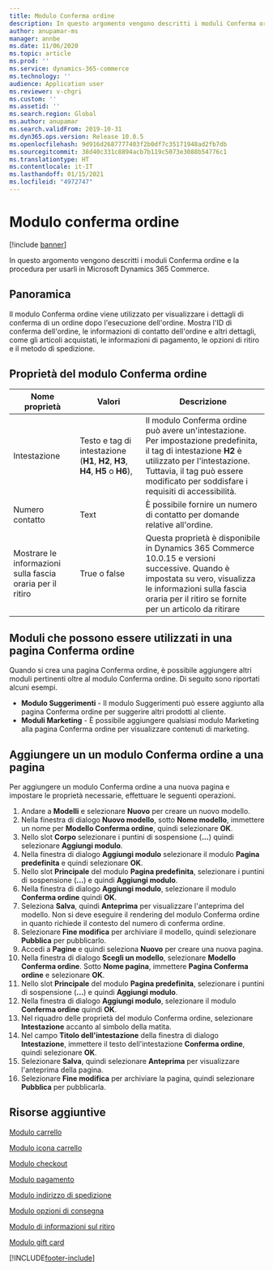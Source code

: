 ```yaml
---
title: Modulo Conferma ordine
description: In questo argomento vengono descritti i moduli Conferma ordine e la procedura per usarli in Microsoft Dynamics 365 Commerce.
author: anupamar-ms
manager: annbe
ms.date: 11/06/2020
ms.topic: article
ms.prod: ''
ms.service: dynamics-365-commerce
ms.technology: ''
audience: Application user
ms.reviewer: v-chgri
ms.custom: ''
ms.assetid: ''
ms.search.region: Global
ms.author: anupamar
ms.search.validFrom: 2019-10-31
ms.dyn365.ops.version: Release 10.0.5
ms.openlocfilehash: 9d916d2687777403f2b0df7c35171948ad2fb7db
ms.sourcegitcommit: 38d40c331c8894acb7b119c5073e3088b54776c1
ms.translationtype: HT
ms.contentlocale: it-IT
ms.lasthandoff: 01/15/2021
ms.locfileid: "4972747"
---
```

# <a name="order-confirmation-module"></a>Modulo conferma ordine

[!include [banner](includes/banner.md)]

In questo argomento vengono descritti i moduli Conferma ordine e la procedura per usarli in Microsoft Dynamics 365 Commerce.

## <a name="overview"></a>Panoramica

Il modulo Conferma ordine viene utilizzato per visualizzare i dettagli di conferma di un ordine dopo l'esecuzione dell'ordine. Mostra l'ID di conferma dell'ordine, le informazioni di contatto dell'ordine e altri dettagli, come gli articoli acquistati, le informazioni di pagamento, le opzioni di ritiro e il metodo di spedizione.

## <a name="order-confirmation-module-properties"></a>Proprietà del modulo Conferma ordine

| Nome proprietà  | Valori | Descrizione |
|----------------|--------|-------------|
| Intestazione        | Testo e tag di intestazione (**H1**, **H2**, **H3**, **H4**, **H5** o **H6**), | Il modulo Conferma ordine può avere un'intestazione. Per impostazione predefinita, il tag di intestazione **H2** è utilizzato per l'intestazione. Tuttavia, il tag può essere modificato per soddisfare i requisiti di accessibilità. |
| Numero contatto | Text | È possibile fornire un numero di contatto per domande relative all'ordine. |
| Mostrare le informazioni sulla fascia oraria per il ritiro | True o false | Questa proprietà è disponibile in Dynamics 365 Commerce 10.0.15 e versioni successive. Quando è impostata su vero, visualizza le informazioni sulla fascia oraria per il ritiro se fornite per un articolo da ritirare|

## <a name="modules-that-can-be-used-on-an-order-confirmation-page"></a>Moduli che possono essere utilizzati in una pagina Conferma ordine

Quando si crea una pagina Conferma ordine, è possibile aggiungere altri moduli pertinenti oltre al modulo Conferma ordine. Di seguito sono riportati alcuni esempi.

- **Modulo Suggerimenti** - Il modulo Suggerimenti può essere aggiunto alla pagina Conferma ordine per suggerire altri prodotti al cliente.
- **Moduli Marketing** - È possibile aggiungere qualsiasi modulo Marketing alla pagina Conferma ordine per visualizzare contenuti di marketing.

## <a name="add-an-order-confirmation-module-to-a-page"></a>Aggiungere un un modulo Conferma ordine a una pagina

Per aggiungere un modulo Conferma ordine a una nuova pagina e impostare le proprietà necessarie, effettuare le seguenti operazioni.

1. Andare a **Modelli** e selezionare **Nuovo** per creare un nuovo modello.
1. Nella finestra di dialogo **Nuovo modello**, sotto **Nome modello**, immettere un nome per **Modello Conferma ordine**, quindi selezionare **OK**.
1. Nello slot **Corpo** selezionare i puntini di sospensione (**...**) quindi selezionare **Aggiungi modulo**.
1. Nella finestra di dialogo **Aggiungi modulo** selezionare il modulo **Pagina predefinita** e quindi selezionare **OK**.
1. Nello slot **Principale** del modulo **Pagina predefinita**, selezionare i puntini di sospensione (**...**) e quindi **Aggiungi modulo**.
1. Nella finestra di dialogo **Aggiungi modulo**, selezionare il modulo **Conferma ordine** quindi **OK**.
1. Seleziona **Salva**, quindi **Anteprima** per visualizzare l'anteprima del modello. Non si deve eseguire il rendering del modulo Conferma ordine in quanto richiede il contesto del numero di conferma ordine.
1. Selezionare **Fine modifica** per archiviare il modello, quindi selezionare **Pubblica** per pubblicarlo.
1. Accedi a **Pagine** e quindi seleziona **Nuovo** per creare una nuova pagina.
1. Nella finestra di dialogo **Scegli un modello**, selezionare **Modello Conferma ordine**. Sotto **Nome pagina**, immettere **Pagina Conferma ordine** e selezionare **OK**.
1. Nello slot **Principale** del modulo **Pagina predefinita**, selezionare i puntini di sospensione (**...**) e quindi **Aggiungi modulo**.
1. Nella finestra di dialogo **Aggiungi modulo**, selezionare il modulo **Conferma ordine** quindi **OK**.
1. Nel riquadro delle proprietà del modulo Conferma ordine, selezionare **Intestazione** accanto al simbolo della matita.
1. Nel campo **Titolo dell'intestazione** della finestra di dialogo **Intestazione**, immettere il testo dell'intestazione **Conferma ordine**, quindi selezionare **OK**.
1. Selezionare **Salva**, quindi selezionare **Anteprima** per visualizzare l'anteprima della pagina.
1. Selezionare **Fine modifica** per archiviare la pagina, quindi selezionare **Pubblica** per pubblicarla.

## <a name="additional-resources"></a>Risorse aggiuntive

[Modulo carrello](add-cart-module.md)

[Modulo icona carrello](cart-icon-module.md)

[Modulo checkout](add-checkout-module.md)

[Modulo pagamento](payment-module.md)

[Modulo indirizzo di spedizione](ship-address-module.md)

[Modulo opzioni di consegna](delivery-options-module.md)

[Modulo di informazioni sul ritiro](pickup-info-module.md)

[Modulo gift card](add-giftcard.md)


[!INCLUDE[footer-include](../includes/footer-banner.md)]